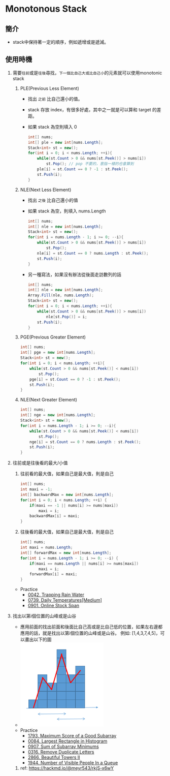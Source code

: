 # Monotonous Stack

## 簡介

- stack中保持著一定的順序，例如遞增或是遞減。

## 使用時機

1. 需要`往前`或是`往後`尋找，`下一個比自己大或比自己小`的元素就可以使用monotonic stack
   1. PLE(Previous Less Element)
      - 找出 `之前` 比自己還小的值。
      - stack 存放 index，有很多好處，其中之一就是可以算和 target 的差距。
      - 如果 stack 為空則填入 0

        ```csharp
        int[] nums;
        int[] ple = new int[nums.Length];
        Stack<int> st = new();
        for(int i = 0; i < nums.Length; ++i){
            while(st.Count > 0 && nums[st.Peek()] > nums[i]) 
                st.Pop(); // pop 不要的，意指一樣的也會算到
            ple[i] = st.Count == 0 ? -1 : st.Peek();
            st.Push(i);
        }
        ```

   2. NLE(Next Less Element)
      - 找出 `之後` 比自己還小的值
      - 如果 stack 為空，則填入 nums.Length

        ```csharp
        int[] nums;
        int[] nle = new int[nums.Length];
        Stack<int> st = new();
        for(int i = nums.Length - 1; i >= 0; --i){
            while(st.Count > 0 && nums[st.Peek()] > nums[i]) 
                st.Pop();
            nle[i] = st.Count == 0 ? nums.Length : st.Peek();
            st.Push(i);
        }
        ```

      - 另一種寫法，如果沒有辦法從後面走訪數列的話

         ```csharp
         int[] nums;
         int[] nle = new int[nums.Length];
         Array.Fill(nle, nums.Length);
         Stack<int> st = new();
         for(int i = 0; i < nums.Length; ++i){
             while(st.Count > 0 && nums[st.Peek()] > nums[i])
                 nle[st.Pop()] = i;
             st.Push(i);
         }
         ```

   3. PGE(Previous Greater Element)

        ```csharp
        int[] nums;
        int[] pge = new int[nums.Length];
        Stack<int> st = new();
        for(int i = 0; i < nums.Length; ++i){
            while(st.Count > 0 && nums[st.Peek()] < nums[i]) 
                st.Pop();
            pge[i] = st.Count == 0 ? -1 : st.Peek();
            st.Push(i);
        }
        ```

   4. NLE(Next Greater Element)

        ```csharp
        int[] nums;
        int[] nge = new int[nums.Length];
        Stack<int> st = new();
        for(int i = nums.Length - 1; i >= 0; --i){
            while(st.Count > 0 && nums[st.Peek()] < nums[i]) 
                st.Pop();
            nge[i] = st.Count == 0 ? nums.Length : st.Peek();
            st.Push(i);
        }
        ```

2. 往前或是往後看的最大/小值
   1. 往前看的最大值，如果自己是最大值，則是自己

        ```csharp
        int[] nums;
        int maxi = -1;
        int[] backwardMax = new int[nums.Length];
        for(int i = 0; i < nums.Length; ++i) {
            if(maxi == -1 || nums[i] >= nums[maxi])
                maxi = i;
            backwardMax[i] = maxi;
        }
        ```

   2. 往後看的最大值，如果自己是最大值，則是自己

        ```csharp
        int[] nums;
        int maxi = nums.Length;
        int[] forwardMax = new int[nums.Length];
        for(int i = nums.Length - 1; i >= 0; --i) {
            if(maxi == nums.Length || nums[i] >= nums[maxi])
                maxi = i;
            forwardMax[i] = maxi;
        }
        ```

   - Practice
     - [0042. Trapping Rain Water](https://leetcode.com/problems/trapping-rain-water/)
     - [0739. Daily Temperatures[Medium]](https://leetcode.com/problems/daily-temperatures/)
     - [0901. Online Stock Span](https://leetcode.com/problems/online-stock-span)

3. 找出以第i個位置的山峰或是山谷
   - 應用前面的找出前面和後面比自己高或是比自己低的位置，如果左右邊都應用的話，就是找出以第i個位置的山峰或是山谷。
例如: [1,4,3,7,4,5]，可以畫出以下的圖
   - ![Alt text](image.png)
   - Practice
     - [1793. Maximum Score of a Good Subarray](https://leetcode.com/problems/maximum-score-of-a-good-subarray)
     - [0084. Largest Rectangle in Histogram](https://leetcode.com/problems/largest-rectangle-in-histogram/)
     - [0907. Sum of Subarray Minimums](https://leetcode.com/problems/sum-of-subarray-minimums)
     - [0316. Remove Duplicate Letters](https://leetcode.com/problems/remove-duplicate-letters)
     - [2866. Beautiful Towers II](https://leetcode.com/problems/beautiful-towers-ii)
     - [1944. Number of Visible People In a Queue](https://leetcode.com/problems/number-of-visible-people-in-a-queue)

    1. ref: <https://hackmd.io/@meyr543/rkjS-x6wY>
